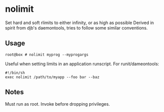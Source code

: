 nolimit
==========

Set hard and soft rlimits to either infinity, or as high as possible
Derived in spirit from djb's daemontools, tries to follow some similar conventions.


Usage
-----

    root@box # nolimit myprog --myprogargs

Useful when setting limits in an application runscript. For runit/dameontools:

    #!/bin/sh
    exec nolimit /path/to/myapp --foo bar --baz

Notes
-----

Must run as root. Invoke before dropping privileges.
